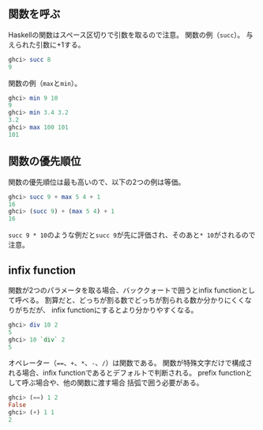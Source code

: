 ## 関数を呼ぶ
Haskellの関数はスペース区切りで引数を取るので注意。
関数の例（`succ`）。
与えられた引数に+1する。
```haskell
ghci> succ 8
9
```
関数の例（`max`と`min`）。
```haskell
ghci> min 9 10
9
ghci> min 3.4 3.2
3.2
ghci> max 100 101
101
```

## 関数の優先順位
関数の優先順位は最も高いので、以下の2つの例は等価。
```haskell
ghci> succ 9 + max 5 4 + 1
16
ghci> (succ 9) + (max 5 4) + 1
16
```
`succ 9 * 10`のような例だと`succ 9`が先に評価され、そのあと`* 10`がされるので注意。

## infix function
関数が2つのパラメータを取る場合、バッククォートで囲うとinfix functionとして呼べる。
割算だと、どっちが割る数でどっちが割られる数か分かりにくくなりがちだが、
infix functionにするとより分かりやすくなる。
```haskell
ghci> div 10 2
5
ghci> 10 `div` 2
5
```

オペレーター（`==`、`+`、`*`、`-`、`/`）は関数である。
関数が特殊文字だけで構成される場合、infix functionであるとデフォルトで判断される。
prefix functionとして呼ぶ場合や、他の関数に渡す場合
括弧で囲う必要がある。
```haskell
ghci> (==) 1 2
False
ghci> (+) 1 1 
2
```

